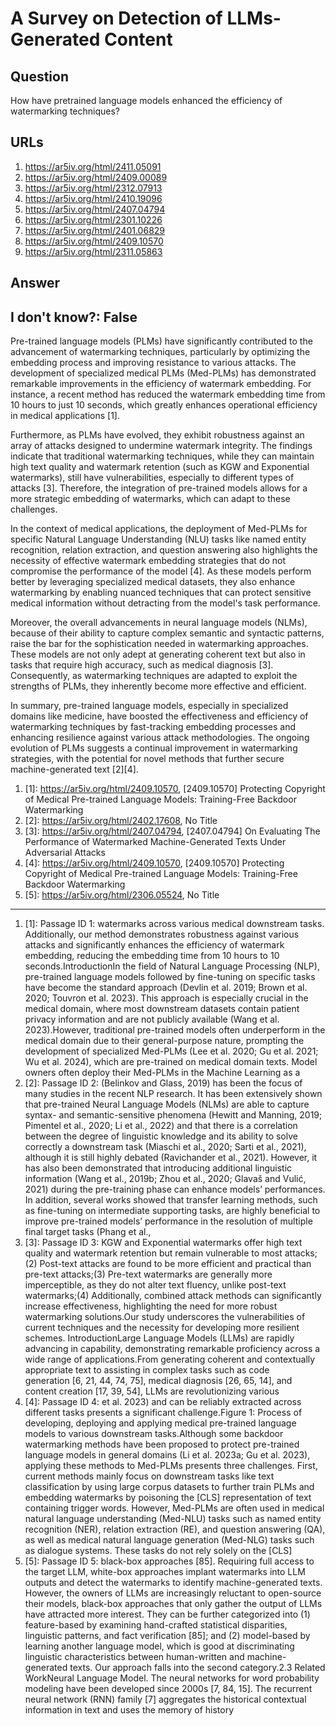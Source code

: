 # A Survey on Detection of LLMs-Generated Content

## Question

How have pretrained language models enhanced the efficiency of watermarking techniques?

## URLs

1. https://ar5iv.org/html/2411.05091
2. https://ar5iv.org/html/2409.00089
3. https://ar5iv.org/html/2312.07913
4. https://ar5iv.org/html/2410.19096
5. https://ar5iv.org/html/2407.04794
6. https://ar5iv.org/html/2301.10226
7. https://ar5iv.org/html/2401.06829
8. https://ar5iv.org/html/2409.10570
9. https://ar5iv.org/html/2311.05863

## Answer

## I don't know?: False

Pre-trained language models (PLMs) have significantly contributed to the advancement of watermarking techniques, particularly by optimizing the embedding process and improving resistance to various attacks. The development of specialized medical PLMs (Med-PLMs) has demonstrated remarkable improvements in the efficiency of watermark embedding. For instance, a recent method has reduced the watermark embedding time from 10 hours to just 10 seconds, which greatly enhances operational efficiency in medical applications [1].

Furthermore, as PLMs have evolved, they exhibit robustness against an array of attacks designed to undermine watermark integrity. The findings indicate that traditional watermarking techniques, while they can maintain high text quality and watermark retention (such as KGW and Exponential watermarks), still have vulnerabilities, especially to different types of attacks [3]. Therefore, the integration of pre-trained models allows for a more strategic embedding of watermarks, which can adapt to these challenges.

In the context of medical applications, the deployment of Med-PLMs for specific Natural Language Understanding (NLU) tasks like named entity recognition, relation extraction, and question answering also highlights the necessity of effective watermark embedding strategies that do not compromise the performance of the model [4]. As these models perform better by leveraging specialized medical datasets, they also enhance watermarking by enabling nuanced techniques that can protect sensitive medical information without detracting from the model's task performance.

Moreover, the overall advancements in neural language models (NLMs), because of their ability to capture complex semantic and syntactic patterns, raise the bar for the sophistication needed in watermarking approaches. These models are not only adept at generating coherent text but also in tasks that require high accuracy, such as medical diagnosis [3]. Consequently, as watermarking techniques are adapted to exploit the strengths of PLMs, they inherently become more effective and efficient.

In summary, pre-trained language models, especially in specialized domains like medicine, have boosted the effectiveness and efficiency of watermarking techniques by fast-tracking embedding processes and enhancing resilience against various attack methodologies. The ongoing evolution of PLMs suggests a continual improvement in watermarking strategies, with the potential for novel methods that further secure machine-generated text [2][4].

1. [1]:  https://ar5iv.org/html/2409.10570, [2409.10570] Protecting Copyright of Medical Pre-trained Language Models: Training-Free Backdoor Watermarking
2. [2]:  https://ar5iv.org/html/2402.17608, No Title
3. [3]:  https://ar5iv.org/html/2407.04794, [2407.04794] On Evaluating The Performance of Watermarked Machine-Generated Texts Under Adversarial Attacks
4. [4]:  https://ar5iv.org/html/2409.10570, [2409.10570] Protecting Copyright of Medical Pre-trained Language Models: Training-Free Backdoor Watermarking
5. [5]:  https://ar5iv.org/html/2306.05524, No Title
---
1. [1]:  Passage ID 1: watermarks across various medical downstream tasks. Additionally, our method demonstrates robustness against various attacks and significantly enhances the efficiency of watermark embedding, reducing the embedding time from 10 hours to 10 seconds.IntroductionIn the field of Natural Language Processing (NLP), pre-trained language models followed by fine-tuning on specific tasks have become the standard approach (Devlin et al. 2019; Brown et al. 2020; Touvron et al. 2023). This approach is especially crucial in the medical domain, where most downstream datasets contain patient privacy information and are not publicly available (Wang et al. 2023).However, traditional pre-trained models often underperform in the medical domain due to their general-purpose nature, prompting the development of specialized Med-PLMs (Lee et al. 2020; Gu et al. 2021; Wu et al. 2024), which are pre-trained on medical domain texts. Model owners often deploy their Med-PLMs in the Machine Learning as a
2. [2]:  Passage ID 2: (Belinkov and Glass, 2019) has been the focus of many studies in the recent NLP research. It has been extensively shown that pre-trained Neural Language Models (NLMs) are able to capture syntax- and semantic-sensitive phenomena (Hewitt and Manning, 2019; Pimentel et al., 2020; Li et al., 2022) and that there is a correlation between the degree of linguistic knowledge and its ability to solve correctly a downstream task (Miaschi et al., 2020; Sarti et al., 2021), although it is still highly debated (Ravichander et al., 2021). However, it has also been demonstrated that introducing additional linguistic information (Wang et al., 2019b; Zhou et al., 2020; Glavaš and Vulić, 2021) during the pre-training phase can enhance models’ performances. In addition, several works showed that transfer learning methods, such as fine-tuning on intermediate supporting tasks, are highly beneficial to improve pre-trained models’ performance in the resolution of multiple final target tasks (Phang et al.,
3. [3]:  Passage ID 3: KGW and Exponential watermarks offer high text quality and watermark retention but remain vulnerable to most attacks;(2) Post-text attacks are found to be more efficient and practical than pre-text attacks;(3) Pre-text watermarks are generally more imperceptible, as they do not alter text fluency, unlike post-text watermarks;(4) Additionally, combined attack methods can significantly increase effectiveness, highlighting the need for more robust watermarking solutions.Our study underscores the vulnerabilities of current techniques and the necessity for developing more resilient schemes. IntroductionLarge Language Models (LLMs) are rapidly advancing in capability, demonstrating remarkable proficiency across a wide range of applications.From generating coherent and contextually appropriate text to assisting in complex tasks such as code generation [6, 21, 44, 74, 75], medical diagnosis [26, 65, 14], and content creation [17, 39, 54], LLMs are revolutionizing various
4. [4]:  Passage ID 4: et al. 2023) and can be reliably extracted across different tasks presents a significant challenge.Figure 1: Process of developing, deploying and applying medical pre-trained language models to various downstream tasks.Although some backdoor watermarking methods have been proposed to protect pre-trained language models in general domains (Li et al. 2023a; Gu et al. 2023), applying these methods to Med-PLMs presents three challenges. First, current methods mainly focus on downstream tasks like text classification by using large corpus datasets to further train PLMs and embedding watermarks by poisoning the [CLS] representation of text containing trigger words. However, Med-PLMs are often used in medical natural language understanding (Med-NLU) tasks such as named entity recognition (NER), relation extraction (RE), and question answering (QA), as well as medical natural language generation (Med-NLG) tasks such as dialogue systems. These tasks do not rely solely on the [CLS]
5. [5]:  Passage ID 5: black-box approaches [85]. Requiring full access to the target LLM, white-box approaches implant watermarks into LLM outputs and detect the watermarks to identify machine-generated texts. However, the owners of LLMs are increasingly reluctant to open-source their models, black-box approaches that only gather the output of LLMs have attracted more interest. They can be further categorized into (1) feature-based by examining hand-crafted statistical disparities, linguistic patterns, and fact verification [85]; and (2) model-based by learning another language model, which is good at discriminating linguistic characteristics between human-written and machine-generated texts. Our approach falls into the second category.2.3 Related WorkNeural Language Model. The neural networks for word probability modeling have been developed since 2000s [7, 84, 15]. The recurrent neural network (RNN) family [7] aggregates the historical contextual information in text and uses the memory of history